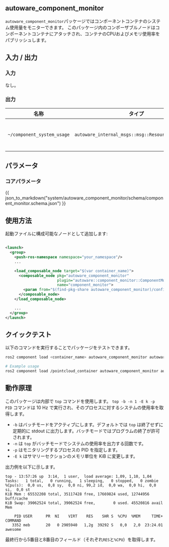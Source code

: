 ## autoware_component_monitor

`autoware_component_monitor`パッケージではコンポーネントコンテナのシステム使用量をモニターできます。
このパッケージ内のコンポーザブルノードはコンポーネントコンテナにアタッチされ、コンテナのCPUおよびメモリ使用率をパブリッシュします。

## 入力 / 出力

### 入力

なし。

### 出力

| 名称                       | タイプ                                               | 説明            |
| -------------------------- | -------------------------------------------------- | ---------------------- |
| `~/component_system_usage` | `autoware_internal_msgs::msg::ResourceUsageReport` | CPU、メモリ使用率など |

## パラメータ

### コアパラメータ

{{ json_to_markdown("system/autoware_component_monitor/schema/component_monitor.schema.json") }}

## 使用方法

起動ファイルに構成可能なノードとして追加します:


```xml

<launch>
  <group>
    <push-ros-namespace namespace="your_namespace"/>
    ...

    <load_composable_node target="$(var container_name)">
      <composable_node pkg="autoware_component_monitor"
                       plugin="autoware::component_monitor::ComponentMonitor"
                       name="component_monitor">
        <param from="$(find-pkg-share autoware_component_monitor)/config/component_monitor.param.yaml"/>
      </composable_node>
    </load_composable_node>

    ...
  </group>
</launch>
```

## クイックテスト 

以下のコマンドを実行することでパッケージをテストできます。


```bash
ros2 component load <container_name> autoware_component_monitor autoware::component_monitor::ComponentMonitor -p publish_rate:=10.0 --node-namespace <namespace>

# Example usage
ros2 component load /pointcloud_container autoware_component_monitor autoware::component_monitor::ComponentMonitor -p publish_rate:=10.0 --node-namespace /pointcloud_container
```

## 動作原理

このパッケージは内部で `top` コマンドを使用します。
`top -b -n 1 -E k -p PID` コマンドは 10 Hz で実行され、そのプロセスに対するシステムの使用率を取得します。

- `-b` はバッチモードをアクティブにします。デフォルトでは `top` は終了せずに定期的に stdout に出力します。バッチモードではプログラムの終了が許可されます。
- `-n` は `top` がバッチモードでシステムの使用率を出力する回数です。
- `-p` はモニタリングするプロセスの PID を指定します。
- `-E k` はサマリーセクションのメモリ単位を KiB に変更します。

出力例を以下に示します。


```text
top - 13:57:26 up  3:14,  1 user,  load average: 1,09, 1,10, 1,04
Tasks:   1 total,   0 running,   1 sleeping,   0 stopped,   0 zombie
%Cpu(s):  0,0 us,  0,8 sy,  0,0 ni, 99,2 id,  0,0 wa,  0,0 hi,  0,0 si,  0,0 st
KiB Mem : 65532208 total, 35117428 free, 17669824 used, 12744956 buff/cache
KiB Swap: 39062524 total, 39062524 free,        0 used. 45520816 avail Mem

    PID USER      PR  NI    VIRT    RES    SHR S  %CPU  %MEM     TIME+ COMMAND
   3352 meb       20   0 2905940   1,2g  39292 S   0,0   2,0  23:24.01 awesome
```

最終行から5番目と8番目のフィールド（それぞれ`RES`と`%CPU`）を取得します。

